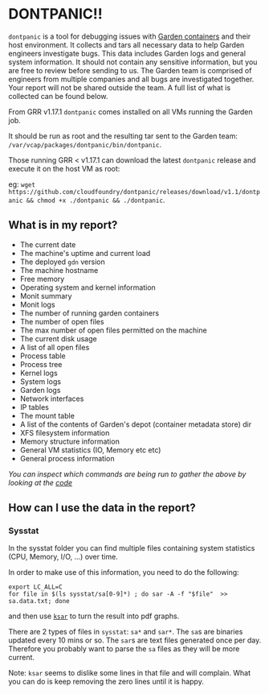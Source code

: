 # DONTPANIC!!

`dontpanic` is a tool for debugging issues with [Garden containers](https://github.com/cloudfoundry/garden-runc-release) and their host environment.
It collects and tars all necessary data to help Garden engineers investigate bugs. This data includes Garden logs and general system information.
It should not contain any sensitive information, but you are free to review before sending to us. The Garden team is comprised of engineers
from multiple companies and all bugs are investigated together. Your report will not be shared outside the team. A full list of what is collected can be found below.

From GRR v1.17.1 `dontpanic` comes installed on all VMs running the Garden job.

It should be run as root and the resulting tar sent to the Garden team: `/var/vcap/packages/dontpanic/bin/dontpanic`.

Those running GRR < v1.17.1 can download the latest `dontpanic` release and execute it on the host VM as root:

eg: `wget https://github.com/cloudfoundry/dontpanic/releases/download/v1.1/dontpanic && chmod +x ./dontpanic && ./dontpanic`.

## What is in my report?

- The current date
- The machine's uptime and current load
- The deployed `gdn` version
- The machine hostname
- Free memory
- Operating system and kernel information
- Monit summary
- Monit logs
- The number of running garden containers
- The number of open files
- The max number of open files permitted on the machine
- The current disk usage
- A list of all open files
- Process table
- Process tree
- Kernel logs
- System logs
- Garden logs
- Network interfaces
- IP tables
- The mount table
- A list of the contents of Garden's depot (container metadata store) dir
- XFS filesystem information
- Memory structure information
- General VM statistics (IO, Memory etc etc)
- General process information

_You can inspect which commands are being run to gather the above by looking at the [code](https://github.com/cloudfoundry/dontpanic/blob/b5ca462b248fba3ff76afcb93b4cb20bf6dfbfce/main.go#L26-L61)_

## How can I use the data in the report?

### Sysstat

In the sysstat folder you can find multiple files containing system statistics (CPU, Memory, I/O, ...) over time.

In order to make use of this information, you need to do the following:

```
export LC_ALL=C
for file in $(ls sysstat/sa[0-9]*) ; do sar -A -f "$file"  >> sa.data.txt; done
```

and then use [`ksar`](https://www.cyberciti.biz/tips/identifying-linux-bottlenecks-sar-graphs-with-ksar.html) to turn the result into pdf graphs.

There are 2 types of files in `sysstat`: `sa*` and `sar*`. The `sa`s are binaries updated every 10 mins or so. The `sar`s are text files generated once per day. Therefore you probably want to parse the `sa` files as they will be more current.

Note: `ksar` seems to dislike some lines in that file and will complain. What you can do is keep removing the zero lines until it is happy.
